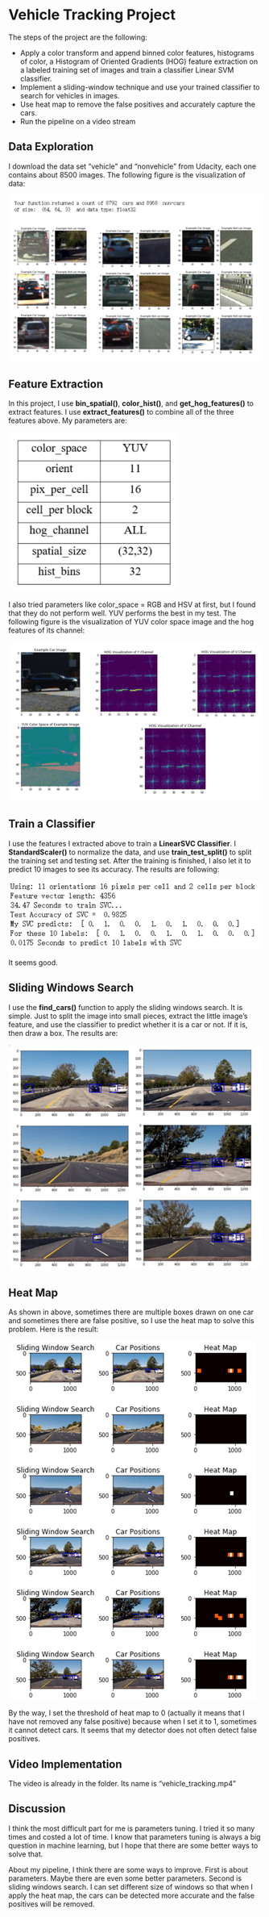 ﻿Vehicle Tracking Project
========================

The steps of the project are the following:

 - Apply a color transform and append binned color features, histograms of color, a Histogram of Oriented Gradients (HOG) feature extraction on a labeled training set of images and train a classifier Linear SVM classifier.
 - Implement a sliding-window technique and use your trained classifier to search for vehicles in images.
 - Use heat map to remove the false positives and accurately capture the cars.
 - Run the pipeline on a video stream

Data Exploration
----------------

I download the data set “vehicle” and “nonvehicle” from Udacity, each one contains about 8500 images. The following figure is the visualization of data:

![](https://github.com/rainbamboooo/Vehicle-Tracking-Udacity-Self-Driving-Car-Nanodegree-Term1-project5/raw/master/1.png)

Feature Extraction
------------------

In this project, I use **bin_spatial()**, **color_hist()**, and **get_hog_features()** to extract features. I use **extract_features()** to combine all of the three features above. My parameters are:

![](https://github.com/rainbamboooo/Vehicle-Tracking-Udacity-Self-Driving-Car-Nanodegree-Term1-project5/raw/master/2.png)


I also tried parameters like color_space = RGB and HSV at first, but I found that they do not perform well. YUV performs the best in my test. The following figure is the visualization of YUV color space image and the hog features of its channel:

![](https://github.com/rainbamboooo/Vehicle-Tracking-Udacity-Self-Driving-Car-Nanodegree-Term1-project5/raw/master/3.png)

Train a Classifier
------------------

I use the features I extracted above to train a **LinearSVC Classifier**.
I **StandardScaler()** to normalize the data, and use **train_test_split()** to split the training set and testing set. After the training is finished, 
I also let it to predict 10 images to see its accuracy. The results are following:

![](https://github.com/rainbamboooo/Vehicle-Tracking-Udacity-Self-Driving-Car-Nanodegree-Term1-project5/raw/master/4.png)

It seems good.

Sliding Windows Search
----------------------

I use the **find_cars()** function to apply the sliding windows search. 
It is simple. Just to split the image into small pieces, extract the little image’s feature, 
and use the classifier to predict whether it is a car or not. If it is, then draw a box. The results are:

![](https://github.com/rainbamboooo/Vehicle-Tracking-Udacity-Self-Driving-Car-Nanodegree-Term1-project5/raw/master/5.png)

Heat Map
--------

As shown in above, sometimes there are multiple boxes drawn on one car and 
sometimes there are false positive, so I use the heat map to solve this problem. Here is the result:

![](https://github.com/rainbamboooo/Vehicle-Tracking-Udacity-Self-Driving-Car-Nanodegree-Term1-project5/raw/master/6.png)

By the way, I set the threshold of heat map to 0 (actually it means that I have not removed any false positive) because when I set it to 1, sometimes it cannot detect cars. It seems that my detector does not often detect false positives.

Video Implementation
--------------------

The video is already in the folder. Its name is “vehicle_tracking.mp4”

Discussion
----------

I think the most difficult part for me is parameters tuning. I tried it so many times and costed a lot of time. I know that parameters tuning is always a big question in machine learning, but I hope that there are some better ways to solve that.

About my pipeline, I think there are some ways to improve. First is about parameters. Maybe there are even some better parameters. Second is sliding windows search. I can set different size of windows so that when I apply the heat map, the cars can be detected more accurate and the false positives will be removed.
